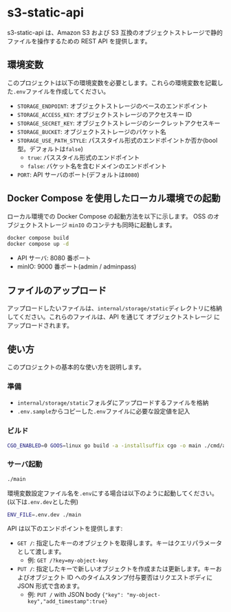 # s3-static-api

s3-static-api は、Amazon S3 および S3 互換のオブジェクトストレージで静的ファイルを操作するための REST API を提供します。

## 環境変数

このプロジェクトは以下の環境変数を必要とします。これらの環境変数を記載した`.env`ファイルを作成してください。

- `STORAGE_ENDPOINT`: オブジェクトストレージのベースのエンドポイント
- `STORAGE_ACCESS_KEY`: オブジェクトストレージのアクセスキー ID
- `STORAGE_SECRET_KEY`: オブジェクトストレージのシークレットアクセスキー
- `STORAGE_BUCKET`: オブジェクトストレージのバケット名
- `STORAGE_USE_PATH_STYLE`: パススタイル形式のエンドポイントか否か(bool 型。デフォルトは`false`)
  - `true`: パススタイル形式のエンドポイント
  - `false`: バケット名を含むドメインのエンドポイント
- `PORT`: API サーバのポート(デフォルトは`8080`)

## Docker Compose を使用したローカル環境での起動

ローカル環境での Docker Compose の起動方法を以下に示します。
OSS のオブジェクトストレージ `minIO` のコンテナも同時に起動します。

```bash
docker compose build
docker compose up -d
```

- API サーバ: 8080 番ポート
- minIO: 9000 番ポート(admin / adminpass)

## ファイルのアップロード

アップロードしたいファイルは、`internal/storage/static`ディレクトリに格納してください。これらのファイルは、API を通じて オブジェクトストレージ にアップロードされます。

## 使い方

このプロジェクトの基本的な使い方を説明します。

### 準備

- `internal/storage/static`フォルダにアップロードするファイルを格納
- `.env.sample`からコピーした`.env`ファイルに必要な設定値を記入

### ビルド

```bash
CGO_ENABLED=0 GOOS=linux go build -a -installsuffix cgo -o main ./cmd/api-server/main.go
```

### サーバ起動

```bash
./main
```

環境変数設定ファイル名を`.env`にする場合は以下のように起動してください。
(以下は`.env.dev`とした例)

```bash
ENV_FILE=.env.dev ./main
```

API は以下のエンドポイントを提供します:

- `GET /`: 指定したキーのオブジェクトを取得します。キーはクエリパラメータとして渡します。
  - 例: `GET /?key=my-object-key`
- `PUT /`: 指定したキーで新しいオブジェクトを作成または更新します。キーおよびオブジェクト ID へのタイムスタンプ付与要否はリクエストボディに JSON 形式で含めます。
  - 例: `PUT /` with JSON body `{"key": "my-object-key","add_timestamp":true}`
